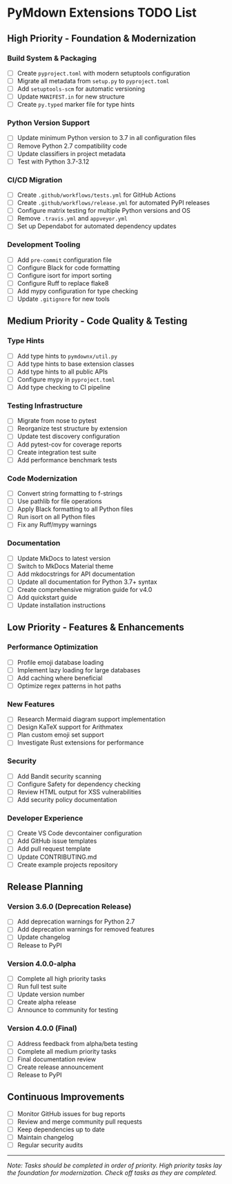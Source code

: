 # PyMdown Extensions TODO List

## High Priority - Foundation & Modernization

### Build System & Packaging
- [ ] Create `pyproject.toml` with modern setuptools configuration
- [ ] Migrate all metadata from `setup.py` to `pyproject.toml`
- [ ] Add `setuptools-scm` for automatic versioning
- [ ] Update `MANIFEST.in` for new structure
- [ ] Create `py.typed` marker file for type hints

### Python Version Support
- [ ] Update minimum Python version to 3.7 in all configuration files
- [ ] Remove Python 2.7 compatibility code
- [ ] Update classifiers in project metadata
- [ ] Test with Python 3.7-3.12

### CI/CD Migration
- [ ] Create `.github/workflows/tests.yml` for GitHub Actions
- [ ] Create `.github/workflows/release.yml` for automated PyPI releases
- [ ] Configure matrix testing for multiple Python versions and OS
- [ ] Remove `.travis.yml` and `appveyor.yml`
- [ ] Set up Dependabot for automated dependency updates

### Development Tooling
- [ ] Add `pre-commit` configuration file
- [ ] Configure Black for code formatting
- [ ] Configure isort for import sorting
- [ ] Configure Ruff to replace flake8
- [ ] Add mypy configuration for type checking
- [ ] Update `.gitignore` for new tools

## Medium Priority - Code Quality & Testing

### Type Hints
- [ ] Add type hints to `pymdownx/util.py`
- [ ] Add type hints to base extension classes
- [ ] Add type hints to all public APIs
- [ ] Configure mypy in `pyproject.toml`
- [ ] Add type checking to CI pipeline

### Testing Infrastructure
- [ ] Migrate from nose to pytest
- [ ] Reorganize test structure by extension
- [ ] Update test discovery configuration
- [ ] Add pytest-cov for coverage reports
- [ ] Create integration test suite
- [ ] Add performance benchmark tests

### Code Modernization
- [ ] Convert string formatting to f-strings
- [ ] Use pathlib for file operations
- [ ] Apply Black formatting to all Python files
- [ ] Run isort on all Python files
- [ ] Fix any Ruff/mypy warnings

### Documentation
- [ ] Update MkDocs to latest version
- [ ] Switch to MkDocs Material theme
- [ ] Add mkdocstrings for API documentation
- [ ] Update all documentation for Python 3.7+ syntax
- [ ] Create comprehensive migration guide for v4.0
- [ ] Add quickstart guide
- [ ] Update installation instructions

## Low Priority - Features & Enhancements

### Performance Optimization
- [ ] Profile emoji database loading
- [ ] Implement lazy loading for large databases
- [ ] Add caching where beneficial
- [ ] Optimize regex patterns in hot paths

### New Features
- [ ] Research Mermaid diagram support implementation
- [ ] Design KaTeX support for Arithmatex
- [ ] Plan custom emoji set support
- [ ] Investigate Rust extensions for performance

### Security
- [ ] Add Bandit security scanning
- [ ] Configure Safety for dependency checking
- [ ] Review HTML output for XSS vulnerabilities
- [ ] Add security policy documentation

### Developer Experience
- [ ] Create VS Code devcontainer configuration
- [ ] Add GitHub issue templates
- [ ] Add pull request template
- [ ] Update CONTRIBUTING.md
- [ ] Create example projects repository

## Release Planning

### Version 3.6.0 (Deprecation Release)
- [ ] Add deprecation warnings for Python 2.7
- [ ] Add deprecation warnings for removed features
- [ ] Update changelog
- [ ] Release to PyPI

### Version 4.0.0-alpha
- [ ] Complete all high priority tasks
- [ ] Run full test suite
- [ ] Update version number
- [ ] Create alpha release
- [ ] Announce to community for testing

### Version 4.0.0 (Final)
- [ ] Address feedback from alpha/beta testing
- [ ] Complete all medium priority tasks
- [ ] Final documentation review
- [ ] Create release announcement
- [ ] Release to PyPI

## Continuous Improvements
- [ ] Monitor GitHub issues for bug reports
- [ ] Review and merge community pull requests
- [ ] Keep dependencies up to date
- [ ] Maintain changelog
- [ ] Regular security audits

---

*Note: Tasks should be completed in order of priority. High priority tasks lay the foundation for modernization. Check off tasks as they are completed.*